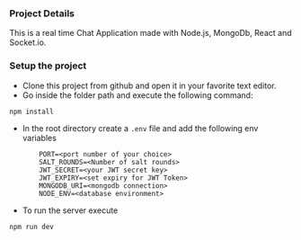 ### Project Details
This is a real time Chat Application made with Node.js, MongoDb, React and Socket.io. 

### Setup the project

 - Clone this project from github and open it in your favorite text editor. 
 - Go inside the folder path and execute the following command:
  ```
  npm install
  ```
 - In the root directory create a `.env` file and add the following env variables
    ```
        PORT=<port number of your choice>
        SALT_ROUNDS=<Number of salt rounds>
        JWT_SECRET=<your JWT secret key>
        JWT_EXPIRY=<set expiry for JWT Token>
        MONGODB_URI=<mongodb connection>
        NODE_ENV=<database environment>
    ```

 - To run the server execute
 ```
 npm run dev
 ```
